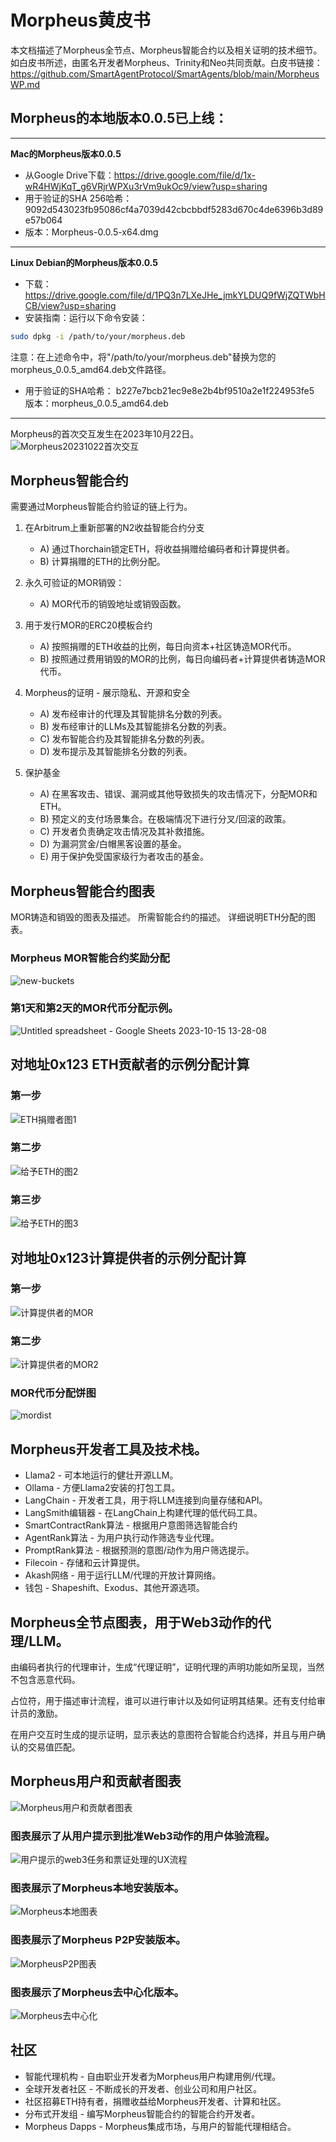 # Morpheus黄皮书

本文档描述了Morpheus全节点、Morpheus智能合约以及相关证明的技术细节。
如白皮书所述，由匿名开发者Morpheus、Trinity和Neo共同贡献。白皮书链接：https://github.com/SmartAgentProtocol/SmartAgents/blob/main/MorpheusWP.md

## Morpheus的本地版本0.0.5已上线：
---------
**Mac的Morpheus版本0.0.5**
- 从Google Drive下载：https://drive.google.com/file/d/1x-wR4HWjKqT_g6VRjrWPXu3rVm9ukOc9/view?usp=sharing
- 用于验证的SHA 256哈希：9092d543023fb95086cf4a7039d42cbcbbdf5283d670c4de6396b3d89e57b064
- 版本：Morpheus-0.0.5-x64.dmg

---------
**Linux Debian的Morpheus版本0.0.5**
- 下载：https://drive.google.com/file/d/1PQ3n7LXeJHe_jmkYLDUQ9fWjZQTWbHCB/view?usp=sharing
- 安装指南：运行以下命令安装：
```bash
sudo dpkg -i /path/to/your/morpheus.deb
```
注意：在上述命令中，将"/path/to/your/morpheus.deb"替换为您的morpheus_0.0.5_amd64.deb文件路径。
- 用于验证的SHA哈希：
b227e7bcb21ec9e8e2b4bf9510a2e1f224953fe5
版本：morpheus_0.0.5_amd64.deb
---------

Morpheus的首次交互发生在2023年10月22日。
![Morpheus20231022首次交互](https://github.com/MorpheusAIs/Morpheus/assets/1563345/35509f3a-4346-4f58-bb60-f7881fd10f7e)

## Morpheus智能合约
需要通过Morpheus智能合约验证的链上行为。

1. 在Arbitrum上重新部署的N2收益智能合约分支
   - A) 通过Thorchain锁定ETH，将收益捐赠给编码者和计算提供者。
   - B) 计算捐赠的ETH的比例分配。

2. 永久可验证的MOR销毁：
   - A) MOR代币的销毁地址或销毁函数。

3. 用于发行MOR的ERC20模板合约
   - A) 按照捐赠的ETH收益的比例，每日向资本+社区铸造MOR代币。
   - B) 按照通过费用销毁的MOR的比例，每日向编码者+计算提供者铸造MOR代币。

4. Morpheus的证明 - 展示隐私、开源和安全
   - A) 发布经审计的代理及其智能排名分数的列表。
   - B) 发布经审计的LLMs及其智能排名分数的列表。
   - C) 发布智能合约及其智能排名分数的列表。
   - D) 发布提示及其智能排名分数的列表。

5. 保护基金
   - A) 在黑客攻击、错误、漏洞或其他导致损失的攻击情况下，分配MOR和ETH。
   - B) 预定义的支付场景集合。在极端情况下进行分叉/回滚的政策。
   - C) 开发者负责确定攻击情况及其补救措施。
   - D) 为漏洞赏金/白帽黑客设置的基金。
   - E) 用于保护免受国家级行为者攻击的基金。

## Morpheus智能合约图表
MOR铸造和销毁的图表及描述。
所需智能合约的描述。
详细说明ETH分配的图表。

### Morpheus MOR智能合约奖励分配
![new-buckets](https://github.com/SmartAgentProtocol/SmartAgents/assets/76454555/cd57bae7-2a56-4a55-bf3e-1f810f3fba9c)

### 第1天和第2天的MOR代币分配示例。
![Untitled spreadsheet - Google Sheets 2023-10-15 13-28-08](https://github.com/MorpheusAIs/Morpheus/assets/76454555/6ff7869d-bbd6-46b5-8673-6a59b75906e1)

## 对地址0x123 ETH贡献者的示例分配计算

### 第一步
![ETH捐赠者图1](https://github.com/SmartAgentProtocol/SmartAgents/assets/1563345/fead528c-d628-449e-a3a3-2f53904f4a3d)

### 第二步
![给予ETH的图2](https://github.com/MorpheusAIs/Morpheus/assets/1563345/915020e8-d342-48bc-85ee-367de0325680)

### 第三步
![给予ETH的图3](https://github.com/MorpheusAIs/Morpheus/assets/1563345/a3f455af-56de-4c6b-9688-5b9e91673e5a)

## 对地址0x123计算提供者的示例分配计算

### 第一步
![计算提供者的MOR](https://github.com/SmartAgentProtocol/SmartAgents/assets/1563345/bef69c69-0420-441f-97f0-7e8195844f57)

### 第二步
![计算提供者的MOR2](https://github.com/SmartAgentProtocol/SmartAgents/assets/1563345/a6f30da5-5441-4f0a-be80-c5798f5920cd)

### MOR代币分配饼图
![mordist](https://github.com/MorpheusAIs/Morpheus/assets/76454555/4157efe7-6abf-404a-87f9-a8dc76cd4799)

## Morpheus开发者工具及技术栈。
- Llama2 - 可本地运行的健壮开源LLM。
- Ollama - 方便Llama2安装的打包工具。
- LangChain - 开发者工具，用于将LLM连接到向量存储和API。
- LangSmith编辑器 - 在LangChain上构建代理的低代码工具。
- SmartContractRank算法 - 根据用户意图筛选智能合约
- AgentRank算法 - 为用户执行动作筛选专业代理。
- PromptRank算法 - 根据预测的意图/动作为用户筛选提示。
- Filecoin - 存储和云计算提供。
- Akash网络 - 用于运行LLM/代理的开放计算网络。
- 钱包 - Shapeshift、Exodus、其他开源选项。

## Morpheus全节点图表，用于Web3动作的代理/LLM。
由编码者执行的代理审计，生成“代理证明”，证明代理的声明功能如所呈现，当然不包含恶意代码。

占位符，用于描述审计流程，谁可以进行审计以及如何证明其结果。还有支付给审计员的激励。

在用户交互时生成的提示证明，显示表达的意图符合智能合约选择，并且与用户确认的交易值匹配。

## Morpheus用户和贡献者图表
![Morpheus用户和贡献者图表](https://github.com/MorpheusAIs/Morpheus/assets/1563345/2cff8d70-c116-472f-a431-8a82bfa22f9b)

### 图表展示了从用户提示到批准Web3动作的用户体验流程。
![用户提示的web3任务和票证处理的UX流程](https://github.com/MorpheusAIs/Morpheus/assets/76454555/942b20fb-d67e-4a57-af2c-cd24a89690a5)

### 图表展示了Morpheus本地安装版本。
![Morpheus本地图表](https://github.com/SmartAgentProtocol/SmartAgents/assets/1563345/a0564914-cddb-42e4-b0f4-8c2310db6a66)

### 图表展示了Morpheus P2P安装版本。
![MorpheusP2P图表](https://github.com/SmartAgentProtocol/SmartAgents/assets/1563345/a7eeb31f-3d38-4233-a45f-e9b91ad84ba2)

### 图表展示了Morpheus去中心化版本。
![Morpheus去中心化](https://github.com/SmartAgentProtocol/SmartAgents/assets/1563345/1699f2de-cc18-42e8-a05c-32b3307baa20)

## 社区
- 智能代理机构 - 自由职业开发者为Morpheus用户构建用例/代理。
- 全球开发者社区 - 不断成长的开发者、创业公司和用户社区。
- 社区招募ETH持有者，捐赠收益给Morpheus开发者、计算和社区。
- 分布式开发组 - 编写Morpheus智能合约的智能合约开发者。
- Morpheus Dapps - Morpheus集成市场，与用户的智能代理相结合。
